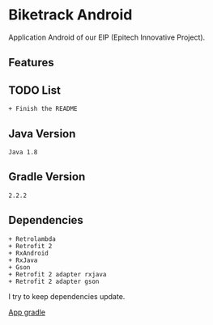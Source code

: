 # Biketrack Android

Application Android of our EIP (Epitech Innovative Project).

## Features
    
## TODO List
    + Finish the README
## Java Version
    Java 1.8
## Gradle Version
    2.2.2
## Dependencies
    + Retrolambda
    + Retrofit 2
    + RxAndroid
    + RxJava
    + Gson
    + Retrofit 2 adapter rxjava
    + Retrofit 2 adapter gson
 
 I try to keep dependencies update.
 
 [App gradle](https://github.com/BikeTrack/Android/blob/master/app/build.gradle "")